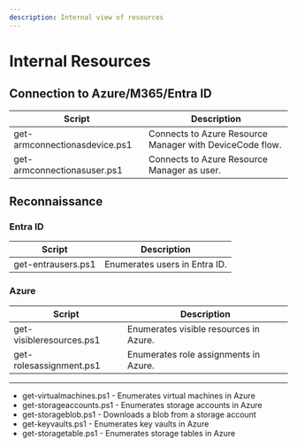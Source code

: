 ```yaml
---
description: Internal view of resources
---
```


# Internal Resources

## Connection to Azure/M365/Entra ID

| Script  | Description  |
| --- | --- |
| get-armconnectionasdevice.ps1 | Connects to Azure Resource Manager with DeviceCode flow. |
| get-armconnectionasuser.ps1 | Connects to Azure Resource Manager as user. |

## Reconnaissance

### Entra ID

| Script  | Description  |
| --- | --- |
| get-entrausers.ps1 | Enumerates users in Entra ID. |

### Azure

| Script  | Description  |
| --- | --- |
| get-visibleresources.ps1 | Enumerates visible resources in Azure. |
| get-rolesassignment.ps1 | Enumerates role assignments in Azure. |

---

* get-virtualmachines.ps1 - Enumerates virtual machines in Azure
* get-storageaccounts.ps1 - Enumerates storage accounts in Azure
* get-storageblob.ps1 - Downloads a blob from a storage account
* get-keyvaults.ps1 - Enumerates key vaults in Azure
* get-storagetable.ps1 - Enumerates storage tables in Azure
